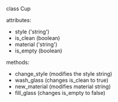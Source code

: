 class Cup

attributes:
  - style ('string')
  - is_clean (boolean)
  - material ('string')
  - is_empty (boolean)

methods:
  - change_style (modifies the style string)
  - wash_glass (changes is_clean to true)
  - new_material (modifies material string)
  - fill_glass (changes is_empty to false)

